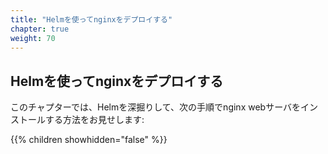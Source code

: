 ```yaml
---
title: "Helmを使ってnginxをデプロイする"
chapter: true
weight: 70
---
```


<!--
## Deploy nginx With Helm
-->
## Helmを使ってnginxをデプロイする

<!--
In this Chapter, we will dig deeper with Helm and demonstrate how to install
the nginx web server via the following steps:
-->
このチャプターでは、Helmを深掘りして、次の手順でnginx webサーバをインストールする方法をお見せします:

{{% children showhidden="false" %}}
